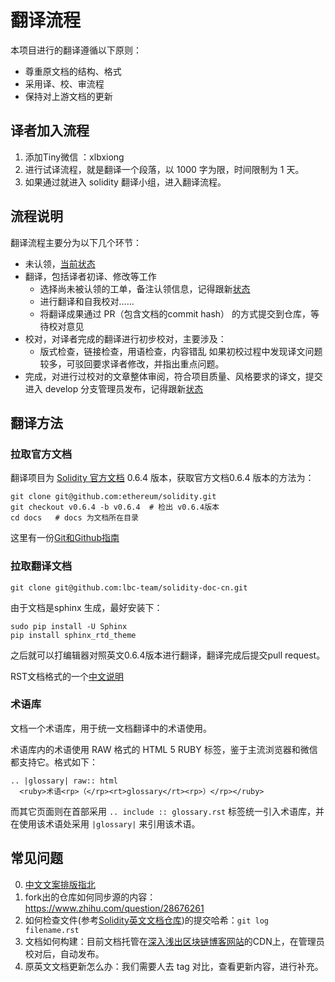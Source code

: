 翻译流程
==================

本项目进行的翻译遵循以下原则：

- 尊重原文档的结构、格式
- 采用译、校、审流程
- 保持对上游文档的更新

## 译者加入流程

1. 添加Tiny微信 ：xlbxiong
2. 进行试译流程，就是翻译一个段落，以 1000 字为限，时间限制为 1 天。
3. 如果通过就进入 solidity 翻译小组，进入翻译流程。


## 流程说明

翻译流程主要分为以下几个环节：
- 未认领，[当前状态](status_cn.md)
- 翻译，包括译者初译、修改等工作
	- 选择尚未被认领的工单，备注认领信息，记得跟新[状态](status_cn.md)
	- 进行翻译和自我校对……
	- 将翻译成果通过 PR（包含文档的commit hash） 的方式提交到仓库，等待校对意见
- 校对，对译者完成的翻译进行初步校对，主要涉及：
	- 版式检查，链接检查，用语检查，内容错乱
  如果初校过程中发现译文问题较多，可驳回要求译者修改，并指出重点问题。
- 完成，对进行过校对的文章整体审阅，符合项目质量、风格要求的译文，提交进入 develop 分支管理员发布，记得跟新[状态](status_cn.md)


## 翻译方法

### 拉取官方文档
翻译项目为 [Solidity 官方文档](https://github.com/ethereum/solidity/) 0.6.4 版本，获取官方文档0.6.4 版本的方法为：

```
git clone git@github.com:ethereum/solidity.git
git checkout v0.6.4 -b v0.6.4  # 检出 v0.6.4版本
cd docs   # docs 为文档所在目录
```

这里有一份[Git和Github指南](https://www.liaoxuefeng.com/wiki/0013739516305929606dd18361248578c67b8067c8c017b000/001373962845513aefd77a99f4145f0a2c7a7ca057e7570000)

### 拉取翻译文档

```
git clone git@github.com:lbc-team/solidity-doc-cn.git
```

由于文档是sphinx 生成，最好安装下：

```
sudo pip install -U Sphinx
pip install sphinx_rtd_theme
```

之后就可以打编辑器对照英文0.6.4版本进行翻译，翻译完成后提交pull request。

RST文档格式的一个[中文说明](http://www.cnblogs.com/seayxu/p/5603876.html)

### 术语库
文档一个术语库，用于统一文档翻译中的术语使用。

术语库内的术语使用 RAW 格式的 HTML 5 RUBY 标签，鉴于主流浏览器和微信都支持它。格式如下：

```
.. |glossary| raw:: html
  <ruby>术语<rp>（</rp><rt>glossary</rt><rp>）</rp></ruby>
```

而其它页面则在首部采用 `.. include :: glossary.rst` 标签统一引入术语库，并在使用该术语处采用 `|glossary|` 来引用该术语。


## 常见问题

0. [中文文案排版指北](https://github.com/mzlogin/chinese-copywriting-guidelines)
1. fork出的仓库如何同步源的内容：https://www.zhihu.com/question/28676261
2. 如何检查文件(参考[Solidity英文文档仓库](https://github.com/ethereum/solidity))的提交哈希：`git log filename.rst`
3. 文档如何构建：目前文档托管在[深入浅出区块链博客网站](https://learnblockchain.cn/docs/solidity/)的CDN上，在管理员校对后，自动发布。
4. 原英文文档更新怎么办：我们需要人去 tag 对比，查看更新内容，进行补充。


